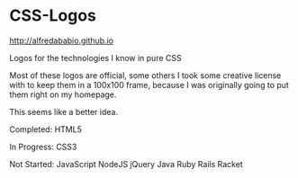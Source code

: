 CSS-Logos
=========
http://alfredababio.github.io

Logos for the technologies I know in pure CSS

Most of these logos are official, some others I took some creative license with to keep them in a 100x100 frame, because I was originally going to put them right on my homepage.

This seems like a better idea.

Completed:
HTML5

In Progress:
CSS3

Not Started:
JavaScript
NodeJS
jQuery
Java
Ruby
Rails
Racket
